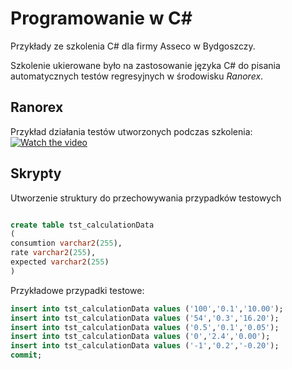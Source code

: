 # Programowanie w C#
Przykłady ze szkolenia C# dla firmy Asseco w Bydgoszczy.

Szkolenie ukierowane było na zastosowanie języka C# do pisania automatycznych testów regresyjnych w środowisku *Ranorex*.

## Ranorex
Przykład działania testów utworzonych podczas szkolenia:
[![Watch the video](http://img.youtube.com/vi/gNr297r7gPU/0.jpg)](https://youtu.be/gNr297r7gPU)


## Skrypty
Utworzenie struktury do przechowywania przypadków testowych

~~~ sql

create table tst_calculationData
(
consumtion varchar2(255),
rate varchar2(255),
expected varchar2(255)
)

~~~

Przykładowe przypadki testowe:
~~~ sql
insert into tst_calculationData values ('100','0.1','10.00');
insert into tst_calculationData values ('54','0.3','16.20');
insert into tst_calculationData values ('0.5','0.1','0.05');
insert into tst_calculationData values ('0','2.4','0.00');
insert into tst_calculationData values ('-1','0.2','-0.20');
commit;
~~~~
